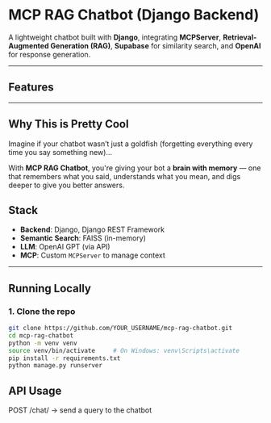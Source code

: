 # MCP RAG Chatbot (Django Backend)

A lightweight  chatbot built with **Django**, integrating **MCPServer**, **Retrieval-Augmented Generation (RAG)**, **Supabase** for similarity search, and **OpenAI** for response generation.

---

## Features



---
## Why This is Pretty Cool

Imagine if your chatbot wasn’t just a goldfish (forgetting everything every time you say something new)...

With **MCP RAG Chatbot**, you're giving your bot a **brain with memory** — one that remembers what you said, understands what you mean, and digs deeper to give you better answers.

## Stack

- **Backend**: Django, Django REST Framework  
- **Semantic Search**: FAISS (in-memory)  
- **LLM**: OpenAI GPT (via API)  
- **MCP**: Custom `MCPServer` to manage context  

---

## Running Locally
### 1. Clone the repo
```bash
git clone https://github.com/YOUR_USERNAME/mcp-rag-chatbot.git
cd mcp-rag-chatbot
python -m venv venv
source venv/bin/activate     # On Windows: venv\Scripts\activate
pip install -r requirements.txt
python manage.py runserver
```
## API Usage 
POST /chat/ -> send a query to the chatbot
